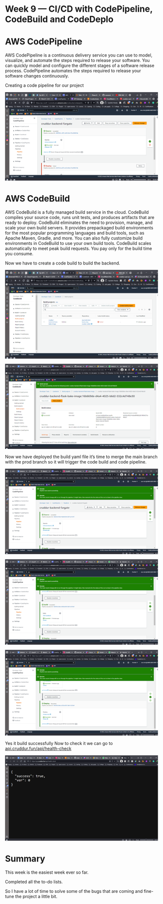 # Week 9 — CI/CD with CodePipeline, CodeBuild and CodeDeplo

# AWS CodePipeline

AWS CodePipeline is a continuous delivery service you can use to model, visualize, and automate the steps required to release your software. You can quickly model and configure the different stages of a software release process. CodePipeline automates the steps required to release your software changes continuously.

Creating a code pipeline for our project

![1](img/week-9/week-9%20(1).png)

# AWS CodeBuild

AWS CodeBuild is a fully managed build service in the cloud. CodeBuild compiles your source code, runs unit tests, and produces artifacts that are ready to deploy. CodeBuild eliminates the need to provision, manage, and scale your own build servers. It provides prepackaged build environments for the most popular programming languages and build tools, such as Apache Maven, Gradle, and more. You can also fully customize build environments in CodeBuild to use your own build tools. CodeBuild scales automatically to meet peak build requests. You pay only for the build time you consume.

Now we have to create a code build to build the backend.

![2](img/week-9/week-9%20(2).png)

![3](img/week-9/week-9%20(3).png)

Now we have deployed the build yaml file it’s time to merge the main branch with the prod branch so it will trigger the code build and code pipeline.

![4](img/week-9/week-9%20(4).png)

![5](img/week-9/week-9%20(5).png)

![6](img/week-9/week-9%20(6).png)

Yes it build successfully Now to check it we can go to [api.cruddur.fun/api/health-check](http://api.cruddur.fun/api/health-check)

![7](img/week-9/week-9%20(7).png)

# Summary

This week is the easiest week ever so far. 

Completed all the to-do lists. 

So I have a lot of time to solve some of the bugs that are coming and fine-tune the project a little bit.